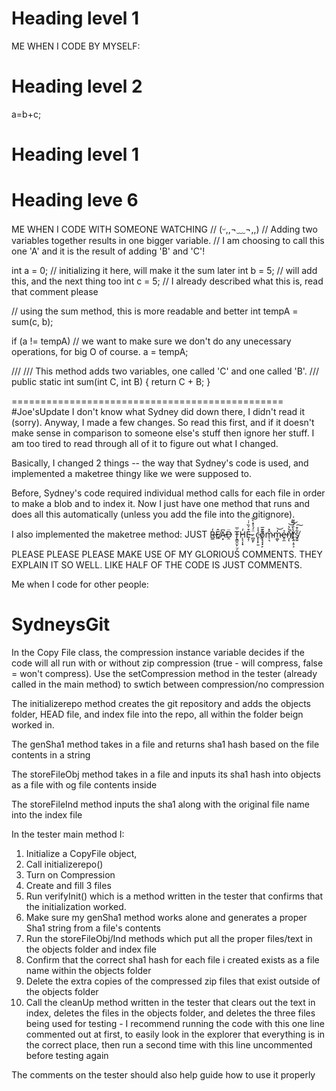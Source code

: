 # Heading level 1	
ME WHEN I CODE BY MYSELF:

# Heading level 2
a=b+c;

# Heading level 1
# Heading leve 6
ME WHEN I CODE WITH SOMEONE WATCHING
// (ᵕ,,¬﹏¬,,) 
// Adding two variables together results in one bigger variable. 
// I am choosing to call this one 'A' and it is the result of adding 'B' and 'C'!

int a = 0; // initializing it here, will make it the sum later
int b = 5; // will add this, and the next thing too
int c = 5; // I already described what this is, read that comment please

// using the sum method, this is more readable and better
int tempA = sum(c, b);

if (a != tempA) // we want to make sure we don't do any unecessary operations, for big O of course.
    a = tempA;

///
/// This method adds two variables, one called 'C' and one called 'B'.
///
public static int sum(int C, int B)
{
    return C + B;
}


===============================================
#Joe'sUpdate
I don't know what Sydney did down there, I didn't read it (sorry). Anyway, I made a few changes. So read this first, and if it doesn't make sense in comparison to someone else's stuff then ignore her stuff. I am too tired to read through all of it to figure out what I changed.

Basically, I changed 2 things -- the way that Sydney's code is used, and implemented a maketree thingy like we were supposed to.

Before, Sydney's code required individual method calls for each file in order to make a blob and to index it. Now I just have one method that runs and does all this automatically (unless you add the file into the gitignore).

I also implemented the maketree method:
JUST R̶̳̒Ê̸̲A̵͙͆D̶̯̈ Ṫ̵̢͇̯̤̙̤̗̅H̷̨̖͎͓̒E̵̝̦͒͐̏̍̇ ̷̻̱̙̈̇́̾̽̀͋ c̵͓͎̙͈̉̾o̸̡̘̘̟̙͊͊̅m̴̹͉̑̽m̴͚̒͝ͅẻ̶̥̼n̸͎̽̀̔̚͝͝ͅt̸̢͍̣̥͕͛̀̄́͌͂s̸̭͍͋͒͠

PLEASE PLEASE PLEASE MAKE USE OF MY GLORIOUS COMMENTS. THEY EXPLAIN IT SO WELL. LIKE HALF OF THE CODE IS JUST COMMENTS.

Me when I code for other people: 

# SydneysGit
In the Copy File class, the compression instance variable decides if the code will all run with or without zip compression (true - will compress, false = won't compress). Use the setCompression method in the tester (already called in the main method) to swtich between compression/no compression

The initializerepo method creates the git repository and adds the objects folder, HEAD file, and index file into the repo, all within the folder beign worked in. 

The genSha1 method takes in a file and returns sha1 hash based on the file contents in a string

The storeFileObj method takes in a file and inputs its sha1 hash into objects as a file with og file contents inside 

The storeFileInd method inputs the sha1 along with the original file name into the index file

In the tester main method I: 
1) Initialize a CopyFile object, 
2) Call initializerepo()
3) Turn on Compression
4) Create and fill 3 files
5) Run verifyInit() which is a method written in the tester that confirms that the initialization worked. 
6) Make sure my genSha1 method works alone and generates a proper Sha1 string from a file's contents
7) Run the storeFileObj/Ind methods which put all the proper files/text in the objects folder and index file 
8) Confirm that the correct sha1 hash for each file i created exists as a file name within the objects folder
9) Delete the extra copies of the compressed zip files that exist outside of the objects folder
10) Call the cleanUp method written in the tester that clears out the text in index, deletes the files in the objects folder, and deletes the three files being used for testing - I recommend running the code with this one line commented out at first, to easily look in the explorer that everything is in the correct place, then run a second time with this line uncommented before testing again

The comments on the tester should also help guide how to use it properly